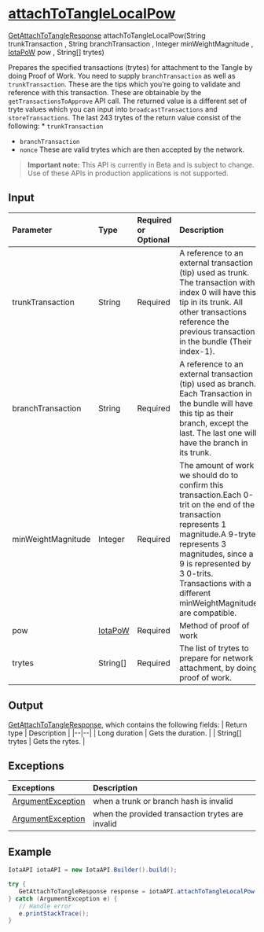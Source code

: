 
# [attachToTangleLocalPow](https://github.com/iotaledger/iota-java/blob/master/jota/src/main/java/org/iota/jota/IotaAPICore.java#L668)
 [GetAttachToTangleResponse](https://github.com/iotaledger/iota-java/blob/master/jota/src/main/java/org/iota/jota/dto/response/GetAttachToTangleResponse.java) attachToTangleLocalPow(String trunkTransaction , String branchTransaction , Integer minWeightMagnitude , [IotaPoW](https://github.com/iotaledger/iota-java/blob/master/jota/src/main/java/org/iota/jota/IotaPoW.java) pow , String[] trytes)

 Prepares the specified transactions (trytes) for attachment to the Tangle by doing Proof of Work. You need to supply `branchTransaction` as well as `trunkTransaction`. These are the tips which you're going to validate and reference with this transaction.  These are obtainable by the `getTransactionsToApprove` API call. 
  The returned value is a different set of tryte values which you can input into  `broadcastTransactions` and `storeTransactions`. 
  The last 243 trytes of the return value consist of the following:  * `trunkTransaction`
 * `branchTransaction`
 * `nonce`
   These are valid trytes which are then accepted by the network.
> **Important note:** This API is currently in Beta and is subject to change. Use of these APIs in production applications is not supported.

## Input
| Parameter       | Type | Required or Optional | Description |
|:---------------|:--------|:--------| :--------|
| trunkTransaction | String | Required | A reference to an external transaction (tip) used as trunk. The transaction with index 0 will have this tip in its trunk. All other transactions reference the previous transaction in the bundle (Their index-1). |
| branchTransaction | String | Required | A reference to an external transaction (tip) used as branch.  Each Transaction in the bundle will have this tip as their branch, except the last.  The last one will have the branch in its trunk. |
| minWeightMagnitude | Integer | Required | The amount of work we should do to confirm this transaction.Each 0-trit on the end of the transaction represents 1 magnitude.A 9-tryte represents 3 magnitudes, since a 9 is represented by 3 0-trits.   Transactions with a different minWeightMagnitude are compatible. |
| pow | [IotaPoW](https://github.com/iotaledger/iota-java/blob/master/jota/src/main/java/org/iota/jota/IotaPoW.java) | Required | Method of proof of work |
| trytes | String[] | Required | The list of trytes to prepare for network attachment, by doing proof of work. |
    
## Output
[GetAttachToTangleResponse](https://github.com/iotaledger/iota-java/blob/master/jota/src/main/java/org/iota/jota/dto/response/GetAttachToTangleResponse.java), which contains the following fields:
| Return type | Description |
|--|--|
| Long duration | Gets the duration. |
| String[] trytes | Gets the rytes. |

## Exceptions
| Exceptions     | Description |
|:---------------|:--------|
| [ArgumentException](https://github.com/iotaledger/iota-java/blob/master/jota/src/main/java/org/iota/jota/error/ArgumentException.java) | when a trunk or branch hash is invalid |
| [ArgumentException](https://github.com/iotaledger/iota-java/blob/master/jota/src/main/java/org/iota/jota/error/ArgumentException.java) | when the provided transaction trytes are invalid |


 ## Example
 
 ```Java
 IotaAPI iotaAPI = new IotaAPI.Builder().build();

try { 
    GetAttachToTangleResponse response = iotaAPI.attachToTangleLocalPow("DQSUOEQAV9OQXZCXIZEEXPUJFGMOENTTHWAWXJGWIHDAYFPQCCYE9EBBAAMQSPXHDKYEBDJWJUPSVXEVH", "SDIRWOWZUGGBOJXSGXZ9KYDRSFAFOVSDNZFRP9K9OJPRSYHDJYMKTBVDLEARMMGJROQCQWKC9JACWBJXH", 18, pow, new String[]{"GYEXOBZRRWAWYQMHADRMXBKYZ ... CAZZYKPSHWMMOUMFKTUVQNLMP", "PROJPEXWYESTHIUVTPREDFCQU ... TUOVFCABJPVCXRBFLLWOGYJQX"});
} catch (ArgumentException e) { 
    // Handle error
    e.printStackTrace(); 
}
 ```
